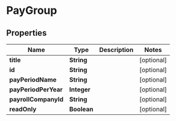 

# PayGroup


## Properties

| Name | Type | Description | Notes |
|------------ | ------------- | ------------- | -------------|
|**title** | **String** |  |  [optional] |
|**id** | **String** |  |  [optional] |
|**payPeriodName** | **String** |  |  [optional] |
|**payPeriodPerYear** | **Integer** |  |  [optional] |
|**payrollCompanyId** | **String** |  |  [optional] |
|**readOnly** | **Boolean** |  |  [optional] |



